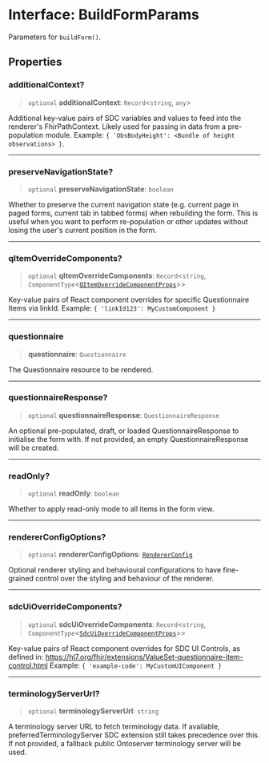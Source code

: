 # Interface: BuildFormParams

Parameters for `buildForm()`.

## Properties

### additionalContext?

> `optional` **additionalContext**: `Record`\<`string`, `any`\>

Additional key-value pairs of SDC variables and values to feed into the renderer's FhirPathContext.
Likely used for passing in data from a pre-population module.
Example: `{ 'ObsBodyHeight': <Bundle of height observations> }`.

***

### preserveNavigationState?

> `optional` **preserveNavigationState**: `boolean`

Whether to preserve the current navigation state (e.g. current page in paged forms, current tab in tabbed forms) when rebuilding the form.
This is useful when you want to perform re-population or other updates without losing the user's current position in the form.

***

### qItemOverrideComponents?

> `optional` **qItemOverrideComponents**: `Record`\<`string`, `ComponentType`\<[`QItemOverrideComponentProps`](QItemOverrideComponentProps.md)\>\>

Key-value pairs of React component overrides for specific Questionnaire Items via linkId.
Example: `{ 'linkId123': MyCustomComponent }`

***

### questionnaire

> **questionnaire**: `Questionnaire`

The Questionnaire resource to be rendered.

***

### questionnaireResponse?

> `optional` **questionnaireResponse**: `QuestionnaireResponse`

An optional pre-populated, draft, or loaded QuestionnaireResponse to initialise the form with.
If not provided, an empty QuestionnaireResponse will be created.

***

### readOnly?

> `optional` **readOnly**: `boolean`

Whether to apply read-only mode to all items in the form view.

***

### rendererConfigOptions?

> `optional` **rendererConfigOptions**: [`RendererConfig`](RendererConfig.md)

Optional renderer styling and behavioural configurations to have fine-grained control over the styling and behaviour of the renderer.

***

### sdcUiOverrideComponents?

> `optional` **sdcUiOverrideComponents**: `Record`\<`string`, `ComponentType`\<[`SdcUiOverrideComponentProps`](SdcUiOverrideComponentProps.md)\>\>

Key-value pairs of React component overrides for SDC UI Controls, as defined in:
https://hl7.org/fhir/extensions/ValueSet-questionnaire-item-control.html
Example: `{ 'example-code': MyCustomUIComponent }`

***

### terminologyServerUrl?

> `optional` **terminologyServerUrl**: `string`

A terminology server URL to fetch terminology data.
If available, preferredTerminologyServer SDC extension still takes precedence over this.
If not provided, a fallback public Ontoserver terminology server will be used.
